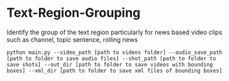 # Text-Region-Grouping
Identify the group of the text region particularly for news based video clips such as channel, topic sentence, rolling news

`python main.py --video_path [path to videos folder] --audio_save_path [path to folder to save audio files] --shot_path [path to folder to save shots] --out_dir [path to folder to save videos with bounding boxes] --xml_dir [path to folder to save xml files of bounding boxes]`

